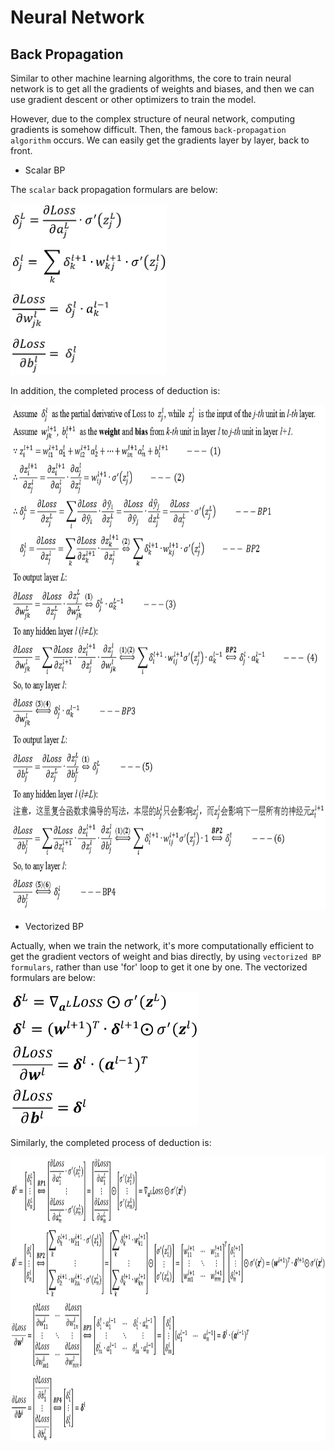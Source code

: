 # Neural Network


## Back Propagation
Similar to other machine learning algorithms, the core to train neural network is to get all the gradients of weights and biases, and then we can use gradient descent or other optimizers to train the model.

However, due to the complex structure of neural network, computing gradients is somehow difficult. Then, the famous `back-propagation algorithm` occurs. We can easily get the gradients layer by layer, back to front.

- Scalar BP

The `scalar` back propagation formulars are below:

<img width='250' height='274' src="https://github.com/Kobeyond/Codes-for-Machine-Learning/blob/master/Neural%20Network/data/scalar_bp.png"/>

In addition, the completed process of deduction is:

<img width='700' height='809' src="https://github.com/Kobeyond/Codes-for-Machine-Learning/blob/master/Neural%20Network/data/scalar_new.png"/>

- Vectorized BP

Actually, when we train the network, it's more computationally efficient to get the gradient vectors of weight and bias directly, by using `vectorized BP formulars`, rather than use 'for' loop to get it one by one. The vectorized formulars are below:

<img width='300' height='216' src="https://github.com/Kobeyond/Codes-for-Machine-Learning/blob/master/Neural%20Network/data/vectorized_bp.png"/>


Similarly, the completed process of deduction is:

<img width='950' height='455' src="https://github.com/Kobeyond/Codes-for-Machine-Learning/blob/master/Neural%20Network/data/vectorized.png"/>

